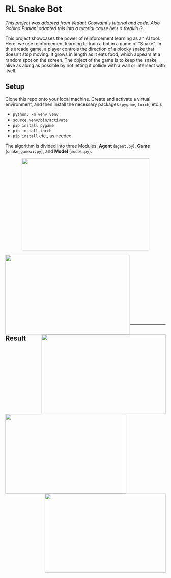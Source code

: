 # RL Snake Bot

<i>This project was adapted from Vedant Goswami's [tutorial](https://www.geeksforgeeks.org/ai-driven-snake-game-using-deep-q-learning/) and [code](https://github.com/vedantgoswami/SnakeGameAI). Also Gobind Puniani adapted this into a tutorial cause he's a freakin G. </i>

This project showcases the power of reinforcement learning as an AI tool. Here, we use reinforcement learning to train a bot in a game of "Snake". In this arcade game, a player controls the direction of a blocky snake that doesn't stop moving. It grows in length as it eats food, which appears at a random spot on the screen. The object of the game is to keep the snake alive as along as possible by not letting it collide with a wall or intersect with itself. 

## Setup

Clone this repo onto your local machine. Create and activate a virtual environment, and then install the necessary packages (`pygame`, `torch`, etc.):
 - `python3 -m venv venv`
 - `source venv/bin/activate`
 - `pip install pygame`
 - `pip install torch`
 - `pip install` etc., as needed



The algorithm is divided into three Modules: <b>Agent</b> (`agent.py`), <b>Game</b> (`snake_gameai.py`), and <b>Model</b> (`model.py`).
  <p align='center'>
    <img src="https://github.com/vedantgoswami/SnakeGameAI/blob/main/Images/agentstate.PNG" width=400px height=290px>
  </p>
  <p>
    <img src="https://github.com/vedantgoswami/SnakeGameAI/blob/main/Images/game.png" width=390px height=250px align='left'>
    <img src="https://github.com/vedantgoswami/SnakeGameAI/blob/main/Images/model.png" width=390px height=250px align='right'>
  </p>

<br><br><br><br><br><br><br><br><br><br><br><br>
<hr />
<p>
  <h2>Result</h2>
<img src="https://github.com/vedantgoswami/SnakeGameAI/blob/main/Images/new.gif" width=380px height=250px align='left'>
<img src="https://github.com/vedantgoswami/SnakeGameAI/blob/main/Images/Animation.gif" width=380px height=250px align='right'>
<br><br><br><br><br><br><br><br><br><br><br>
<p style="font-size:25px">
<pre>              <b> Initial Epochs</b>                                           <b>After 100+ Epochs</b></pre>
</p>
